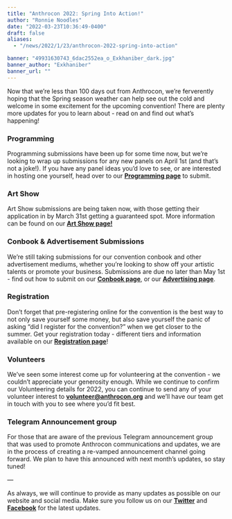 ```yaml
---
title: "Anthrocon 2022: Spring Into Action!"
author: "Ronnie Noodles"
date: "2022-03-23T10:36:49-0400"
draft: false
aliases:
  - "/news/2022/1/23/anthrocon-2022-spring-into-action"

banner: "49931630743_6dac2552ea_o_Exkhaniber_dark.jpg"
banner_author: "Exkhaniber"
banner_url: ""
---
```


Now that we’re less than 100 days out from Anthrocon, we’re ferverently hoping that the Spring season weather can help see out the cold and welcome in some excitement for the upcoming convention! There are plenty more updates for you to learn about - read on and find out what’s happening!

### **Programming**

Programming submissions have been up for some time now, but we’re looking to wrap up submissions for any new panels on April 1st (and that’s not a joke!). If you have any panel ideas you’d love to see, or are interested in hosting one yourself, head over to our [**Programming page**](https://www.anthrocon.org/programming) to submit.

### **Art Show**

Art Show submissions are being taken now, with those getting their application in by March 31st getting a guaranteed spot. More information can be found on our [**Art Show page!**](https://www.anthrocon.org/artshow)

### Conbook &amp; Advertisement Submissions

We’re still taking submissions for our convention conbook and other advertisement mediums, whether you’re looking to show off your artistic talents or promote your business. Submissions are due no later than May 1st - find out how to submit on our [**Conbook page**](/conbook), or our [**Advertising page**](https://www.anthrocon.org/advertising).

### Registration

Don’t forget that pre-registering online for the convention is the best way to not only save yourself some money, but also save yourself the panic of asking “did I register for the convention?” when we get closer to the summer. Get your registration today - different tiers and information available on our [**Registration page**](/registration)!

### **Volunteers**

We’ve seen some interest come up for volunteering at the convention - we couldn’t appreciate your generosity enough. While we continue to confirm our Volunteering details for 2022, you can continue to send any of your volunteer interest to [**volunteer@anthrocon.org**](mailto:volunteer@anthrocon.org) and we’ll have our team get in touch with you to see where you’d fit best.

### Telegram Announcement group

For those that are aware of the previous Telegram announcement group that was used to promote Anthrocon communications and updates, we are in the process of creating a re-vamped announcement channel going forward. We plan to have this announced with next month’s updates, so stay tuned!

—

As always, we will continue to provide as many updates as possible on our website and social media. Make sure you follow us on our [**Twitter**](https://twitter.com/anthrocon) and [**Facebook**](https://www.facebook.com/Anthrocon) for the latest updates.
